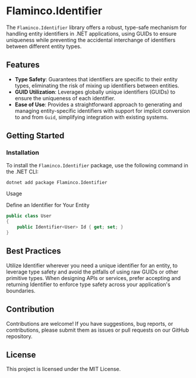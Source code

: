 # Flaminco.Identifier

The `Flaminco.Identifier` library offers a robust, type-safe mechanism for handling entity identifiers in .NET
applications, using GUIDs to ensure uniqueness while preventing the accidental interchange of identifiers between
different entity types.

## Features

- **Type Safety**: Guarantees that identifiers are specific to their entity types, eliminating the risk of mixing up
  identifiers between entities.
- **GUID Utilization**: Leverages globally unique identifiers (GUIDs) to ensure the uniqueness of each identifier.
- **Ease of Use**: Provides a straightforward approach to generating and managing entity-specific identifiers with
  support for implicit conversion to and from `Guid`, simplifying integration with existing systems.

## Getting Started

### Installation

To install the `Flaminco.Identifier` package, use the following command in the .NET CLI:

```shell
dotnet add package Flaminco.Identifier
```

Usage

Define an Identifier for Your Entity

```csharp
public class User 
{
    public Identifier<User> Id { get; set; }
}
```

## Best Practices

Utilize Identifier<TEntity> wherever you need a unique identifier for an entity, to leverage type safety and avoid the
pitfalls of using raw GUIDs or other primitive types.
When designing APIs or services, prefer accepting and returning Identifier<TEntity> to enforce type safety across your
application's boundaries.

## Contribution

Contributions are welcome! If you have suggestions, bug reports, or contributions, please submit them as issues or pull
requests on our GitHub repository.

## License

This project is licensed under the MIT License.